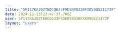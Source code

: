 ```yaml
---
title: "SP117KAJ0ZTEDCQ633F9DERY83JBFXKV9QS2117JF"
date: 2024-11-13T23:47:37.708Z
user: SP117KAJ0ZTEDCQ633F9DERY83JBFXKV9QS2117JF
layout: "users"
---
```

    